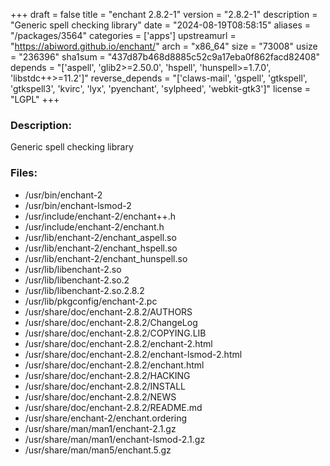 +++
draft = false
title = "enchant 2.8.2-1"
version = "2.8.2-1"
description = "Generic spell checking library"
date = "2024-08-19T08:58:15"
aliases = "/packages/3564"
categories = ['apps']
upstreamurl = "https://abiword.github.io/enchant/"
arch = "x86_64"
size = "73008"
usize = "236396"
sha1sum = "437d87b468d8885c52c9a17eba0f862facd82408"
depends = "['aspell', 'glib2>=2.50.0', 'hspell', 'hunspell>=1.7.0', 'libstdc++>=11.2']"
reverse_depends = "['claws-mail', 'gspell', 'gtkspell', 'gtkspell3', 'kvirc', 'lyx', 'pyenchant', 'sylpheed', 'webkit-gtk3']"
license = "LGPL"
+++
### Description: 
Generic spell checking library

### Files: 
* /usr/bin/enchant-2
* /usr/bin/enchant-lsmod-2
* /usr/include/enchant-2/enchant++.h
* /usr/include/enchant-2/enchant.h
* /usr/lib/enchant-2/enchant_aspell.so
* /usr/lib/enchant-2/enchant_hspell.so
* /usr/lib/enchant-2/enchant_hunspell.so
* /usr/lib/libenchant-2.so
* /usr/lib/libenchant-2.so.2
* /usr/lib/libenchant-2.so.2.8.2
* /usr/lib/pkgconfig/enchant-2.pc
* /usr/share/doc/enchant-2.8.2/AUTHORS
* /usr/share/doc/enchant-2.8.2/ChangeLog
* /usr/share/doc/enchant-2.8.2/COPYING.LIB
* /usr/share/doc/enchant-2.8.2/enchant-2.html
* /usr/share/doc/enchant-2.8.2/enchant-lsmod-2.html
* /usr/share/doc/enchant-2.8.2/enchant.html
* /usr/share/doc/enchant-2.8.2/HACKING
* /usr/share/doc/enchant-2.8.2/INSTALL
* /usr/share/doc/enchant-2.8.2/NEWS
* /usr/share/doc/enchant-2.8.2/README.md
* /usr/share/enchant-2/enchant.ordering
* /usr/share/man/man1/enchant-2.1.gz
* /usr/share/man/man1/enchant-lsmod-2.1.gz
* /usr/share/man/man5/enchant.5.gz
